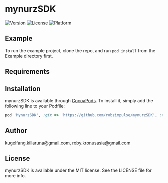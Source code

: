 # mynurzSDK

[![Version](https://img.shields.io/cocoapods/v/mynurzSDK.svg?style=flat)](http://cocoapods.org/pods/mynurzSDK)
[![License](https://img.shields.io/cocoapods/l/mynurzSDK.svg?style=flat)](http://cocoapods.org/pods/mynurzSDK)
[![Platform](https://img.shields.io/cocoapods/p/mynurzSDK.svg?style=flat)](http://cocoapods.org/pods/mynurzSDK)

## Example

To run the example project, clone the repo, and run `pod install` from the Example directory first.

## Requirements

## Installation

mynurzSDK is available through [CocoaPods](http://cocoapods.org). To install
it, simply add the following line to your Podfile:

```ruby
pod 'MynurzSDK', :git => 'https://github.com/robzimpulse/mynurzSDK', :tag => '0.1.9'
```

## Author

kugelfang.killaruna@gmail.com, roby.kronusasia@gmail.com

## License

mynurzSDK is available under the MIT license. See the LICENSE file for more info.
